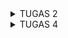 <details>
  <summary>TUGAS 2</summary>
checklist Tugas 2:

(1) Membuat sebuah proyek Django baru 
    = django-admin startproject <project name>
      ^menjalankan perintah di atas pada terminal, 
       dalam kasus saya, project name nya adalah "pbp my ecom"

(2) Membuat aplikasi dengan nama main pada proyek tersebut
    = python manage.py startapp main
      ^menjalankan perintah di atas pada terminal,
      
(3) Melakukan routing pada proyek agar dapat menjalankan aplikasi main
    = INSTALLED_APPS = [
        ...
        'main'
      ]
      ^menambahkan aplikasi main ke dalam file settings.py
    = urlpatterns = [
        ...
        path('', include('main.urls'))
      ]
      ^menambahkan routing aplikasi main pada file urls.py
      
(4) Membuat model pada aplikasi main dengan nama Product dan memiliki atribut wajib sebagai berikut: - name
                                                                                                     - price
                                                                                                     - description
    = class Product(models.Model):
        name = models.CharField()
        price = models.IntegerField()
        description = models.TextField()
        bonus = models.IntegerField()

(5) Membuat sebuah fungsi pada views.py untuk dikembalikan ke dalam sebuah template HTML yang menampilkan nama aplikasi serta nama dan kelas kamu
    = def show_main(request) {
        context = {
        'nama':'Ghiranza Athaya Hamid'
        'kelas':'PBP A'
        ...
        }
      }
      
(6) Membuat sebuah routing pada urls.py aplikasi main untuk memetakan fungsi yang telah dibuat pada views.py
    = urlpatterns = [
        path('', views.info, name='info')
      ]

(7) Melakukan deployment ke PWS terhadap aplikasi yang sudah dibuat sehingga nantinya dapat diakses oleh teman-temanmu melalui Internet
    ^belum bisa melakukan deployment ke PWS



jawaban pertanyaan-pertanyaan Tugas 2:
(1) Jelaskan bagaimana cara kamu mengimplementasikan checklist di atas secara step-by-step (bukan hanya sekadar mengikuti tutorial)
    = Saya memulai dengan melakukan Tutorial: Instalasi Django dan Inisiasi Proyek Django (Tutorial 0), namun saya membedakan nama-namanya. 
      Saya membuat file baru pada komputer lokal saya yang bernama "pbp my ecom", kemudian membuat virtual environment.
      Lalu, saya membuat file requirements.txt, menjalankan virtual environment, dan membuat proyek bernama pbp_my_ecom.

(2) Buatlah bagan yang berisi request client ke web aplikasi berbasis Django beserta responnya dan 
    jelaskan pada bagan tersebut kaitan antara urls.py, views.py, models.py, dan berkas html
    = 

(3) Jelaskan fungsi git dalam pengembangan perangkat lunak!
    = Git berfungsi sebagai sistem kontrol versi (version system control) yang membantu pengembang menyimpan, mengelola source code, serta
      berkolaborasi dengan tim dengan efisien.

(4) Menurut Anda, dari semua framework yang ada, mengapa framework Django dijadikan permulaan pembelajaran pengembangan perangkat lunak?
    = Setau saya karena Django merupakan framework yang menggunakan bahasa Python sehingga cocok untuk pemula 
</details>

<details>
  <summary>TUGAS 4</summary>

checklist Tugas 4:
1. Mengimplementasikan fungsi registrasi, login, dan logout untuk memungkinkan pengguna untuk mengakses aplikasi sebelumnya dengan lancar.
   a) Penambahan import UserCreationForm [views.py], lalu menambahkan fungsi register [views.py]:
 ```python
 def register(request):
  form = UserCreationForm()

  if request.method == "POST":
      form = UserCreationForm(request.POST)
      if form.is_valid():
          form.save()
          messages.success(request, 'Your account has been successfully created!')
          return redirect('main:login')
  context = {'form':form}
  return render(request, 'register.html', context)
 ```
   b) Pembuatan berkas HTML baru dengan nama register.html pada main/templates yang berisi kode seperti berikut:
```python
{% extends 'base.html' %}

{% block meta %}
<title>Register</title>
{% endblock meta %}

{% block content %}

<div class="login">
  <h1>Register</h1>

  <form method="POST">
    {% csrf_token %}
    <table>
      {{ form.as_table }}
      <tr>
        <td></td>
        <td><input type="submit" name="submit" value="Daftar" /></td>
      </tr>
    </table>
  </form>

  {% if messages %}
  <ul>
    {% for message in messages %}
    <li>{{ message }}</li>
    {% endfor %}
  </ul>
  {% endif %}
</div>

{% endblock content %}
```
   c) Import fungsi register ke urls.py dan tambahkan path ke urlpatterns
   
   **PEMBUATAN FUNGSI LOGIN**
   d) Menambahkan import authenticate, login, dan AuthenticationForm [views.py]
   e) Menambahkan fungsi login_user [views.py] 
   f) Membuat berkas HTML baru dengan nama login.html pada main/templates yang berisi kode seperti berikut:
```python
{% extends 'base.html' %}

{% block meta %}
<title>Login</title>
{% endblock meta %}

{% block content %}
<div class="login">
  <h1>Login</h1>

  <form method="POST" action="">
    {% csrf_token %}
    <table>
      {{ form.as_table }}
      <tr>
        <td></td>
        <td><input class="btn login_btn" type="submit" value="Login" /></td>
      </tr>
    </table>
  </form>

  {% if messages %}
  <ul>
    {% for message in messages %}
    <li>{{ message }}</li>
    {% endfor %}
  </ul>
  {% endif %} Don't have an account yet?
  <a href="{% url 'main:register' %}">Register Now</a>
</div>

{% endblock content %}
```
   g) Import fungsi login_user ke urls.py dan tambahkan path ke urlpatterns

   **PEMBUATAN FUNGSI LOGOUT**
   h) Menambahkan import logout [views.py]
   i) Menambahkan fungsi logout_user [views.py]
   j) Menambahkan kode berikut pada main.html:
```python
<a href="{% url 'main:logout' %}">
  <button>Logout</button>
</a>
```
   k) Import fungsi logout_user ke urls.py dan tambahkan path ke urlpatterns

2. Membuat dua akun pengguna dengan masing-masing tiga dummy data menggunakan model yang telah dibuat pada aplikasi sebelumnya untuk setiap akun di lokal.
   Membuat akun di form register lalu mengisi seluruh field yang dibutuhkan
   
3. Menghubungkan model Product dengan User
   a) Menambahkan kode berikut [models.py]:
```python
from django.contrib.auth.models import User
```
   b) Menambahkan kode berikut pada class VBucksEntry:
```python
user = models.ForeignKey(User, on_delete=models.CASCADE)
```
   c) Mengubah isi create_vbcuks_entry [views.py]
   d) Mengubah beberapa isi dari show_main menjadi seperti berikut:
```python
    mood_entries = MoodEntry.objects.filter(user=request.user)

    context = {
         'name': request.user.username,
```
   e) 

</details>
